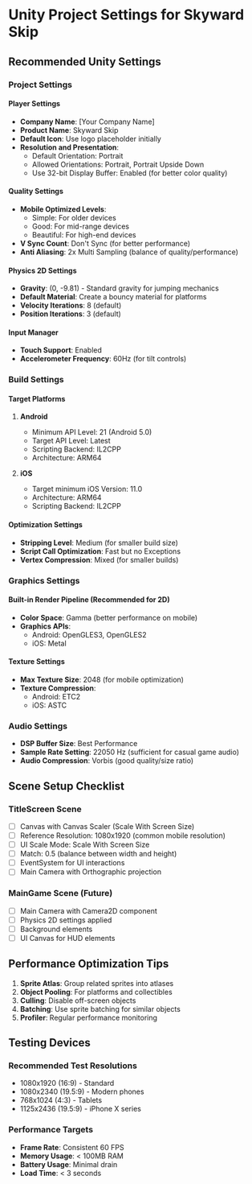 # Unity Project Settings for Skyward Skip

## Recommended Unity Settings

### Project Settings

#### Player Settings
- **Company Name**: [Your Company Name]
- **Product Name**: Skyward Skip
- **Default Icon**: Use logo placeholder initially
- **Resolution and Presentation**:
  - Default Orientation: Portrait
  - Allowed Orientations: Portrait, Portrait Upside Down
  - Use 32-bit Display Buffer: Enabled (for better color quality)

#### Quality Settings
- **Mobile Optimized Levels**:
  - Simple: For older devices
  - Good: For mid-range devices  
  - Beautiful: For high-end devices
- **V Sync Count**: Don't Sync (for better performance)
- **Anti Aliasing**: 2x Multi Sampling (balance of quality/performance)

#### Physics 2D Settings
- **Gravity**: (0, -9.81) - Standard gravity for jumping mechanics
- **Default Material**: Create a bouncy material for platforms
- **Velocity Iterations**: 8 (default)
- **Position Iterations**: 3 (default)

#### Input Manager
- **Touch Support**: Enabled
- **Accelerometer Frequency**: 60Hz (for tilt controls)

### Build Settings

#### Target Platforms
1. **Android**
   - Minimum API Level: 21 (Android 5.0)
   - Target API Level: Latest
   - Scripting Backend: IL2CPP
   - Architecture: ARM64

2. **iOS**
   - Target minimum iOS Version: 11.0
   - Architecture: ARM64
   - Scripting Backend: IL2CPP

#### Optimization Settings
- **Stripping Level**: Medium (for smaller build size)
- **Script Call Optimization**: Fast but no Exceptions
- **Vertex Compression**: Mixed (for smaller builds)

### Graphics Settings

#### Built-in Render Pipeline (Recommended for 2D)
- **Color Space**: Gamma (better performance on mobile)
- **Graphics APIs**: 
  - Android: OpenGLES3, OpenGLES2
  - iOS: Metal

#### Texture Settings
- **Max Texture Size**: 2048 (for mobile optimization)
- **Texture Compression**: 
  - Android: ETC2
  - iOS: ASTC

### Audio Settings
- **DSP Buffer Size**: Best Performance
- **Sample Rate Setting**: 22050 Hz (sufficient for casual game audio)
- **Audio Compression**: Vorbis (good quality/size ratio)

## Scene Setup Checklist

### TitleScreen Scene
- [ ] Canvas with Canvas Scaler (Scale With Screen Size)
- [ ] Reference Resolution: 1080x1920 (common mobile resolution)
- [ ] UI Scale Mode: Scale With Screen Size
- [ ] Match: 0.5 (balance between width and height)
- [ ] EventSystem for UI interactions
- [ ] Main Camera with Orthographic projection

### MainGame Scene (Future)
- [ ] Main Camera with Camera2D component
- [ ] Physics 2D settings applied
- [ ] Background elements
- [ ] UI Canvas for HUD elements

## Performance Optimization Tips

1. **Sprite Atlas**: Group related sprites into atlases
2. **Object Pooling**: For platforms and collectibles
3. **Culling**: Disable off-screen objects
4. **Batching**: Use sprite batching for similar objects
5. **Profiler**: Regular performance monitoring

## Testing Devices

### Recommended Test Resolutions
- 1080x1920 (16:9) - Standard
- 1080x2340 (19.5:9) - Modern phones
- 768x1024 (4:3) - Tablets
- 1125x2436 (19.5:9) - iPhone X series

### Performance Targets
- **Frame Rate**: Consistent 60 FPS
- **Memory Usage**: < 100MB RAM
- **Battery Usage**: Minimal drain
- **Load Time**: < 3 seconds
